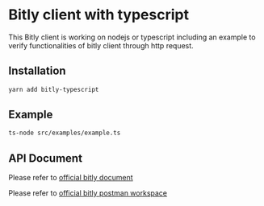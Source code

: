 # Bitly client with typescript

This Bitly client is working on nodejs or typescript including an example to verify functionalities of bitly client through http request.

## Installation

```bash
yarn add bitly-typescript
```

## Example

```bash
ts-node src/examples/example.ts
```

## API Document

Please refer to [official bitly document](https://dev.bitly.com/api-reference/)

Please refer to [official bitly postman workspace](https://www.postman.com/bitlyapi/workspace/bitly-api-workspace/documentation/20572866-27e51401-3a30-488c-9fe3-f0610ec26969)
